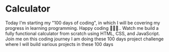 # Calculator
Today I'm starting my "100 days of coding", in which I will be covering my progress in learning programming.  Happy coding 👨🏻‍💻..  Watch me build a fully functional calculator from scratch using HTML, CSS, and JavaScript. Join me on this coding journey I am doing these 100 days project challenge where I will build various projects in these 100 days
